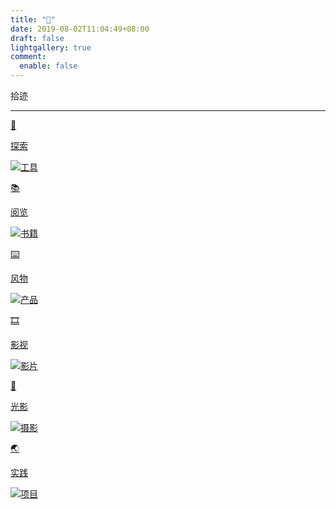 ```yaml
---
title: "🧭"
date: 2019-08-02T11:04:49+08:00
draft: false
lightgallery: true
comment:
  enable: false
---
```


<div class="nav-tab">
  <p class="now">拾迹</p>
</div>

---

<div class="subpage-box">
  <div class="subpage-box-cover-2">
    <a href="../cage/course" data-pjax-state="">
      <p class="image-hyper">🔦</p>
      <p class="image-caption">探索</p>
      <img alt="工具" data-src="" src="https://z1.ax1x.com/2023/10/23/piAW5eH.png" data-loaded="true">
    </a>
  </div>
  <div class="subpage-box-cover-2-left">
    <a href="../cage/books" data-pjax-state="">
      <p class="image-hyper">📚</p>
      <p class="image-caption">阅览</p>
      <img alt="书籍" data-src="" src="https://z1.ax1x.com/2023/10/24/piEyqgg.png" data-loaded="true">
    </a>
  </div>
  <div class="subpage-box-cover-2-left">
    <a href="../cage/hardware" data-pjax-state="">
      <p class="image-hyper">⌨️</p>
      <p class="image-caption">风物</p>
      <img alt="产品" data-src="" src="https://z1.ax1x.com/2023/10/30/pimsIXD.jpg" data-loaded="true">
    </a>
  </div>
  <div class="subpage-box-cover-2">
    <a href="../cage/movies" data-pjax-state="">
      <p class="image-hyper">🎞️</p>
      <p class="image-caption">影视</p>
      <img alt="影片" data-src="" src="https://z1.ax1x.com/2023/10/23/piA8oI1.png" data-loaded="true">
    </a>
  </div>
  <div class="subpage-box-cover-2">
    <a href="../cage/photo" data-pjax-state="">
      <p class="image-hyper">📸</p>
      <p class="image-caption">光影</p>
      <img alt="摄影" data-src="" src="https://z1.ax1x.com/2023/10/23/piAW5eH.png" data-loaded="true">
    </a>
  </div>
  <div class="subpage-box-cover-2-left">
    <a href="../cage/activity" data-pjax-state="">
      <p class="image-hyper">🌏</p>
      <p class="image-caption">实践</p>
      <img alt="项目" data-src="" src="https://z1.ax1x.com/2023/11/05/piQYui6.jpg" data-loaded="true">
    </a>
  </div>
</div>
